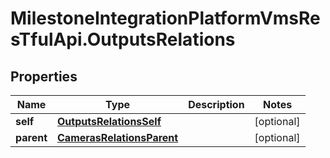 # MilestoneIntegrationPlatformVmsResTfulApi.OutputsRelations

## Properties
Name | Type | Description | Notes
------------ | ------------- | ------------- | -------------
**self** | [**OutputsRelationsSelf**](OutputsRelationsSelf.md) |  | [optional] 
**parent** | [**CamerasRelationsParent**](CamerasRelationsParent.md) |  | [optional] 
